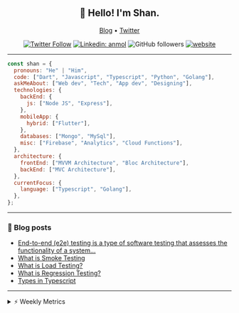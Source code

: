 <h2 align="center">👋 Hello! I'm Shan.</h2>
<p align="center">
  <a href="https://medium.com/feed/@shan-shaji">Blog</a> •
  <a href="https://twitter.com/intent/follow?screen_name=shan__shaji">Twitter</a>
</p>

<p align="center"><a href="https://twitter.com/intent/follow?screen_name=shan__shaji"><img src="https://img.shields.io/twitter/follow/shan__shaji?style=flat" alt="Twitter Follow"></a>
<a href="https://www.linkedin.com/in/shan-shaji/"><img src="https://img.shields.io/badge/shan-shaji?style=flat-square&amp;logo=Linkedin&amp;logoColor=white&amp;link=https://www.linkedin.com/in/shan-shaji/" alt="Linkedin: anmol"></a>
<img src="https://img.shields.io/github/followers/shan-shaji?label=Follow&amp;style=social" alt="GitHub followers">
<a href="http://shan-shaji.github.io/"><img src="https://img.shields.io/badge/Website-46a2f1.svg?&amp;style=flat-square&amp;logo=Google-Chrome&amp;logoColor=white&amp;link=http://shan-shaji.github.io/" alt="website"></a></p>

<hr>

```javascript
const shan = {
  pronouns: "He" | "Him",
  code: ["Dart", "Javascript", "Typescript", "Python", "Golang"],
  askMeAbout: ["Web dev", "Tech", "App dev", "Designing"],
  technologies: {
    backEnd: {
      js: ["Node JS", "Express"],
    },
    mobileApp: {
      hybrid: ["Flutter"],
    },
    databases: ["Mongo", "MySql"],
    misc: ["Firebase", "Analytics", "Cloud Functions"],
  },
  architecture: {
    frontEnd: ["MVVM Architecture", "Bloc Architecture"],
    backEnd: ["MVC Architecture"],
  },
  currentFocus: {
    language: ["Typescript", "Golang"],
  },
};
```

<hr>

<!-- I love connecting with different people</b> so if you want to say <b>hi, I'll be happy to meet you more!</b> 😊</em> -->

### 📕 Blog posts

<!-- BLOG-POST-LIST:START -->
- [End-to-end &lpar;e2e&rpar; testing is a type of software testing that assesses the functionality of a system…](https://shan-shaji.medium.com/end-to-end-e2e-testing-is-a-type-of-software-testing-that-assesses-the-functionality-of-a-system-3d083151870d?source=rss-c347e1729e75------2)
- [What is Smoke Testing](https://shan-shaji.medium.com/what-is-smoke-testing-b87d0b3d44b8?source=rss-c347e1729e75------2)
- [What is Load Testing?](https://shan-shaji.medium.com/what-is-load-testing-8188dff98456?source=rss-c347e1729e75------2)
- [What is Regression Testing?](https://shan-shaji.medium.com/what-is-regression-testing-2882553f7f47?source=rss-c347e1729e75------2)
- [Types in Typescript](https://shan-shaji.medium.com/types-in-typescript-19c6cf77a9cf?source=rss-c347e1729e75------2)
<!-- BLOG-POST-LIST:END -->

<hr>
<details>
    <summary>⚡ Weekly Metrics</summary>
    <p>
    
<!--START_SECTION:waka-->
![Code Time](http://img.shields.io/badge/Code%20Time-1%2C713%20hrs-blue)

![Profile Views](http://img.shields.io/badge/Profile%20Views-1-blue)

**🐱 My GitHub Data** 

> 📦 479.2 kB Used in GitHub's Storage 
 > 
> 🏆 155 Contributions in the Year 2023
 > 
> 💼 Opted to Hire
 > 
> 📜 127 Public Repositories 
 > 
> 🔑 15 Private Repositories 
 > 
**I'm a Night 🦉** 

```text
🌞 Morning                108 commits         ██░░░░░░░░░░░░░░░░░░░░░░░   09.70 % 
🌆 Daytime                306 commits         ███████░░░░░░░░░░░░░░░░░░   27.49 % 
🌃 Evening                481 commits         ███████████░░░░░░░░░░░░░░   43.22 % 
🌙 Night                  218 commits         █████░░░░░░░░░░░░░░░░░░░░   19.59 % 
```
📅 **I'm Most Productive on Tuesday** 

```text
Monday                   135 commits         ███░░░░░░░░░░░░░░░░░░░░░░   12.13 % 
Tuesday                  185 commits         ████░░░░░░░░░░░░░░░░░░░░░   16.62 % 
Wednesday                153 commits         ███░░░░░░░░░░░░░░░░░░░░░░   13.75 % 
Thursday                 157 commits         ████░░░░░░░░░░░░░░░░░░░░░   14.11 % 
Friday                   175 commits         ████░░░░░░░░░░░░░░░░░░░░░   15.72 % 
Saturday                 140 commits         ███░░░░░░░░░░░░░░░░░░░░░░   12.58 % 
Sunday                   168 commits         ████░░░░░░░░░░░░░░░░░░░░░   15.09 % 
```


📊 **This Week I Spent My Time On** 

```text
🕑︎ Time Zone: Asia/Kolkata

💬 Programming Languages: 
TypeScript               7 hrs 51 mins       ███████████████░░░░░░░░░░   59.31 % 
Python                   5 hrs 9 mins        ██████████░░░░░░░░░░░░░░░   38.88 % 
JSON                     4 mins              ░░░░░░░░░░░░░░░░░░░░░░░░░   00.62 % 
JavaScript               3 mins              ░░░░░░░░░░░░░░░░░░░░░░░░░   00.45 % 
Other                    2 mins              ░░░░░░░░░░░░░░░░░░░░░░░░░   00.37 % 

🔥 Editors: 
VS Code                  13 hrs 15 mins      █████████████████████████   100.00 % 

🐱‍💻 Projects: 
homeday                  12 hrs 35 mins      ████████████████████████░   95.07 % 
webscrapping             39 mins             █░░░░░░░░░░░░░░░░░░░░░░░░   04.93 % 

💻 Operating System: 
Mac                      13 hrs 15 mins      █████████████████████████   100.00 % 
```

**I Mostly Code in Dart** 

```text
Dart                     36 repos            ██████████░░░░░░░░░░░░░░░   40.45 % 
JavaScript               15 repos            ████░░░░░░░░░░░░░░░░░░░░░   16.85 % 
Go                       3 repos             █░░░░░░░░░░░░░░░░░░░░░░░░   03.37 % 
Python                   3 repos             █░░░░░░░░░░░░░░░░░░░░░░░░   03.37 % 
TypeScript               2 repos             █░░░░░░░░░░░░░░░░░░░░░░░░   02.25 % 
```




 Last Updated on 08/03/2023 18:40:39 UTC
<!--END_SECTION:waka-->

</p>
 </details>
